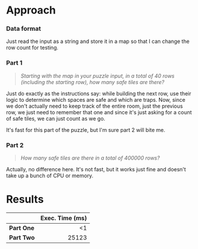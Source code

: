 # Approach
### Data format

Just read the input as a string and store it in a map so that I can change the row count for testing.

### Part 1
> _Starting with the map in your puzzle input, in a total of 40 rows (including the starting row), how many safe tiles are there?_

Just do exactly as the instructions say: while building the next row, use their logic to determine which spaces are safe
and which are traps. Now, since we don't actually need to keep track of the entire room, just the previous row, we
just need to remember that one and since it's just asking for a count of safe tiles, we can just count as we go.

It's fast for this part of the puzzle, but I'm sure part 2 will bite me.


### Part 2
> _How many safe tiles are there in a total of 400000 rows?_

Actually, no difference here. It's not fast, but it works just fine and doesn't take up a bunch of CPU or memory.

# Results

|              | Exec. Time (ms) |
|--------------|----------------:|
| **Part One** |              <1 |
| **Part Two** |           25123 |
